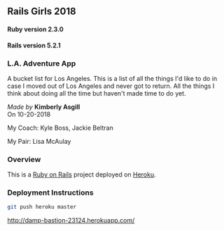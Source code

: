 ## Rails Girls 2018

#### Ruby version 2.3.0
#### Rails version 5.2.1

### L.A. Adventure App

A bucket list for Los Angeles. This is a list of all the things I'd like to do in case I moved out of Los Angeles and never got to return. All the things I think about doing all the time but haven't made time to do yet.

*Made by* **Kimberly Asgill**  
On 10-20-2018  

My Coach: Kyle Boss, Jackie Beltran

My Pair: Lisa McAulay

### Overview
This is a [Ruby on Rails](https://rubyonrails.org/) project deployed on [Heroku](https://www.heroku.com/).

### Deployment Instructions

```bash
git push heroku master
```
http://damp-bastion-23124.herokuapp.com/
